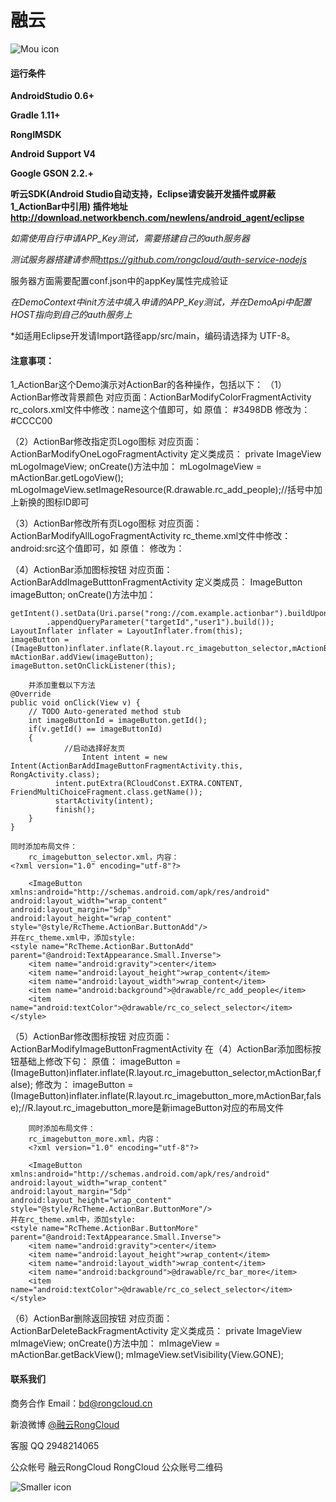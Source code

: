 # 融云

![Mou icon](http://www.rongcloud.cn/images/logo_1.png)





#### 运行条件

**AndroidStudio 0.6+**

**Gradle 1.11+**

**RongIMSDK**

**Android Support V4**

**Google GSON 2.2.+**

**听云SDK(Android Studio自动支持，Eclipse请安装开发插件或屏蔽1_ActionBar中引用)**
**插件地址<http://download.networkbench.com/newlens/android_agent/eclipse>**

*如需使用自行申请APP_Key测试，需要搭建自己的auth服务器*

*测试服务器搭建请参照<https://github.com/rongcloud/auth-service-nodejs>*

服务器方面需要配置conf.json中的appKey属性完成验证

*在DemoContext中init方法中填入申请的APP_Key测试，并在DemoApi中配置HOST指向到自己的auth服务上*

*如适用Eclipse开发请Import路径app/src/main，编码请选择为 UTF-8。

#### 注意事项：
1_ActionBar这个Demo演示对ActionBar的各种操作，包括以下：
（1）ActionBar修改背景颜色
		对应页面：ActionBarModifyColorFragmentActivity
		rc_colors.xml文件中修改：name这个值即可，如
		原值：
		<color name="rc_title_bg">#3498DB</color>
		修改为：
    <color name="rc_title_bg">#CCCC00</color>
    
（2）ActionBar修改指定页Logo图标
		对应页面：ActionBarModifyOneLogoFragmentActivity
  	定义类成员：
  	private ImageView mLogoImageView;
  	onCreate()方法中加：
    mLogoImageView = mActionBar.getLogoView();
    mLogoImageView.setImageResource(R.drawable.rc_add_people);//括号中加上新换的图标ID即可
    
（3）ActionBar修改所有页Logo图标
		对应页面：ActionBarModifyAllLogoFragmentActivity
		rc_theme.xml文件中修改：android:src这个值即可，如
		原值：
    <style name="RcTheme.ActionBar.Logo" >
        <item name="android:src">@drawable/rc_bar_logo</item>
        <item name="android:layout_height">wrap_content</item>
        <item name="android:layout_width">wrap_content</item>
    </style>
    修改为：
        <style name="RcTheme.ActionBar.Logo" >
        <item name="android:src">@drawable/rc_add_people</item>//此处替换新的图标名即可
        <item name="android:layout_height">wrap_content</item>
        <item name="android:layout_width">wrap_content</item>
    </style>
    
（4）ActionBar添加图标按钮
		对应页面：ActionBarAddImageButttonFragmentActivity
		定义类成员：
    ImageButton imageButton;
  	onCreate()方法中加：
       
  
    getIntent().setData(Uri.parse("rong://com.example.actionbar").buildUpon().appendPath("conversationlist").appendPath("private")
            .appendQueryParameter("targetId","user1").build());
    LayoutInflater inflater = LayoutInflater.from(this);
    imageButton = (ImageButton)inflater.inflate(R.layout.rc_imagebutton_selector,mActionBar,false);
    mActionBar.addView(imageButton);
    imageButton.setOnClickListener(this);
  
		并添加重载以下方法
    @Override
  	public void onClick(View v) {
  		// TODO Auto-generated method stub
    	int imageButtonId = imageButton.getId();
    	if(v.getId() == imageButtonId)
      	{
      		    //启动选择好友页
    		  		Intent intent = new Intent(ActionBarAddImageButtonFragmentActivity.this, RongActivity.class);
              intent.putExtra(RCloudConst.EXTRA.CONTENT, FriendMultiChoiceFragment.class.getName());
              startActivity(intent);
              finish();
      	}
  	}
  	
  	同时添加布局文件：
		rc_imagebutton_selector.xml，内容：
  	<?xml version="1.0" encoding="utf-8"?>

		<ImageButton xmlns:android="http://schemas.android.com/apk/res/android"
    android:layout_width="wrap_content"
    android:layout_margin="5dp"
    android:layout_height="wrap_content"
    style="@style/RcTheme.ActionBar.ButtonAdd"/>
    并在rc_theme.xml中，添加style:
    <style name="RcTheme.ActionBar.ButtonAdd" parent="@android:TextAppearance.Small.Inverse">
	    <item name="android:gravity">center</item>
	    <item name="android:layout_height">wrap_content</item>
	    <item name="android:layout_width">wrap_content</item>
	    <item name="android:background">@drawable/rc_add_people</item>
	    <item name="android:textColor">@drawable/rc_co_select_selector</item>
    </style>

    
（5）ActionBar修改图标按钮
		对应页面：ActionBarModifyImageButtonFragmentActivity
		在（4）ActionBar添加图标按钮基础上修改下句：
		原值：
  	imageButton = (ImageButton)inflater.inflate(R.layout.rc_imagebutton_selector,mActionBar,false);
    修改为：
    imageButton = (ImageButton)inflater.inflate(R.layout.rc_imagebutton_more,mActionBar,false);//R.layout.rc_imagebutton_more是新imageButton对应的布局文件
  	
		同时添加布局文件：
		rc_imagebutton_more.xml，内容：
		<?xml version="1.0" encoding="utf-8"?>

		<ImageButton xmlns:android="http://schemas.android.com/apk/res/android"
    android:layout_width="wrap_content"
    android:layout_margin="5dp"
    android:layout_height="wrap_content"
    style="@style/RcTheme.ActionBar.ButtonMore"/>
    并在rc_theme.xml中，添加style:
    <style name="RcTheme.ActionBar.ButtonMore" parent="@android:TextAppearance.Small.Inverse">
	    <item name="android:gravity">center</item>
	    <item name="android:layout_height">wrap_content</item>
	    <item name="android:layout_width">wrap_content</item>
	    <item name="android:background">@drawable/rc_bar_more</item>
	    <item name="android:textColor">@drawable/rc_co_select_selector</item>
    </style>
	    
（6）ActionBar删除返回按钮
		对应页面：ActionBarDeleteBackFragmentActivity
		定义类成员：
  	private ImageView mImageView;
  	onCreate()方法中加：
    mImageView = mActionBar.getBackView();
    mImageView.setVisibility(View.GONE);
    	
    	
    	
#### 联系我们
商务合作
Email：<bd@rongcloud.cn>

新浪微博 [@融云RongCloud](http://weibo.com/rongcloud)

客服 QQ 2948214065

公众帐号
融云RongCloud RongCloud 公众账号二维码

![Smaller icon](http://www.rongcloud.cn/images/code1.png "RongCloud")
